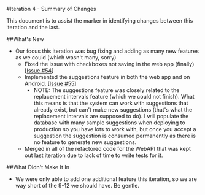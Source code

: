 #Iteration 4 - Summary of Changes

This document is to assist the marker in identifying changes between this iteration and the last.

##What's New

* Our focus this iteration was bug fixing and adding as many new features as we could (which wasn't many, sorry)
  * Fixed the issue with checkboxes not saving in the web app (finally) [[Issue #54](https://github.com/DailyDilemma/COMP4350/issues/54)]
  * Implemented the suggestions feature in both the web app and on Android. [[Issue #55](https://github.com/DailyDilemma/COMP4350/issues/55)]
    * NOTE: The suggestions feature was closely related to the replacement intervals feature (which we could not finish). What this means is that the system can work with suggestions that already exist, but can't make new suggestions (that's what the replacement intervals are supposed to do). I will populate the database with many sample suggestions when deploying to production so you have lots to work with, but once you accept a suggestion the suggestion is consumed permanently as there is no feature to generate new suggestions.
  * Merged in all of the refactored code for the WebAPI that was kept out last iteration due to lack of time to write tests for it.
  
##What Didn't Make It In

* We were only able to add one additional feature this iteration, so we are way short of the 9-12 we should have. Be gentle.
